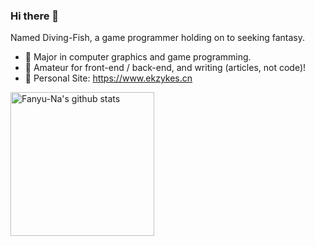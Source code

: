 ### Hi there 👋

Named Diving-Fish, a game programmer holding on to seeking fantasy.

- 🔭 Major in computer graphics and game programming.
- 🌱 Amateur for front-end / back-end, and writing (articles, not code)!
- 💬 Personal Site: https://www.ekzykes.cn

<p align="left">
  <img alt="Fanyu-Na's github stats" height='230' src='https://github-readme-stats.vercel.app/api?username=Fanyu-Na&show_icons=true&theme=transparent'>
</p>

